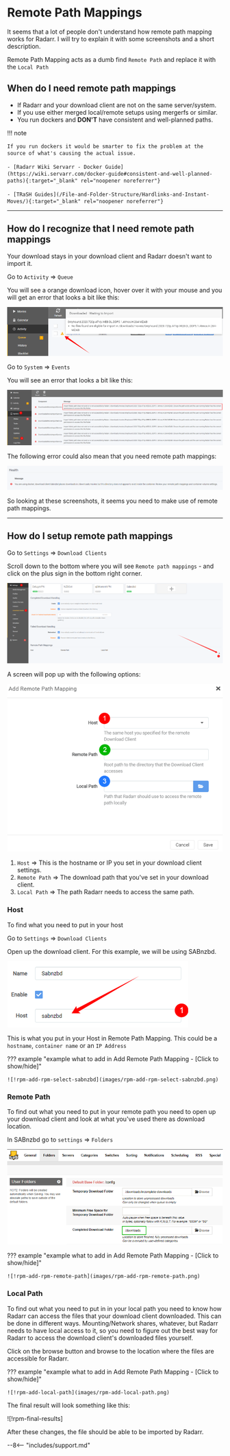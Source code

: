 # Remote Path Mappings

It seems that a lot of people don't understand how remote path mapping works for Radarr. I will try to explain it with some screenshots and a short description.

Remote Path Mapping acts as a dumb find `Remote Path` and replace it with the `Local Path`

## When do I need remote path mappings

- If Radarr and your download client are not on the same server/system.
- If you use either merged local/remote setups using mergerfs or similar.
- You run dockers and **DON'T** have consistent and well-planned paths.

!!! note

    If you run dockers it would be smarter to fix the problem at the source of what's causing the actual issue.

    - [Radarr Wiki Servarr - Docker Guide](https://wiki.servarr.com/docker-guide#consistent-and-well-planned-paths){:target="_blank" rel="noopener noreferrer"}

    - [TRaSH Guides](/File-and-Folder-Structure/Hardlinks-and-Instant-Moves/){:target="_blank" rel="noopener noreferrer"}

---

## How do I recognize that I need remote path mappings

Your download stays in your download client and Radarr doesn't want to import it.

Go to `Activity` => `Queue`

You will see a orange download icon, hover over it with your mouse and you will get an error that looks a bit like this:

![!rpm-activity-waiting-for-import](images/rpm-activity-waiting-for-import.png)

Go to `System` => `Events`

You will see an error that looks a bit like this:

![!rpm-system-events](images/rpm-system-events.png)

The following error could also mean that you need remote path mappings:

![!rpm-health-issue](images/rpm-health-issue.png)

So looking at these screenshots, it seems you need to make use of remote path mappings.

---

## How do I setup remote path mappings

Go to `Settings` => `Download Clients`

Scroll down to the bottom where you will see `Remote path mappings` - and click on the plus sign in the bottom right corner.

![!rpm-settings-download-clients](images/rpm-settings-download-clients.png)

A screen will pop up with the following options:

![!rpm-add-rpm](images/rpm-add-rpm.png)

1. `Host` => This is the hostname or IP you set in your download client settings.
1. `Remote Path` => The download path that you've set in your download client.
1. `Local Path` => The path Radarr needs to access the same path.

### Host

To find what you need to put in your host

Go to `Settings` => `Download Clients`

Open up the download client. For this example, we will be using SABnzbd.

![!Sabnzbd Host](images/rpm-sabnzbd-host.png)

This is what you put in your Host in Remote Path Mapping.
This could be a `hostname`, `container name` or an `IP Address`

??? example "example what to add in Add Remote Path Mapping - [Click to show/hide]"

    ![!rpm-add-rpm-select-sabnzbd](images/rpm-add-rpm-select-sabnzbd.png)

### Remote Path

To find out what you need to put in your remote path you need to open up your download client and look at what you've used there as download location.

In SABnzbd go to `settings` => `Folders`

![!rpm-sabnzbd-folders-cdf](images/rpm-sabnzbd-folders-cdf.png)

??? example "example what to add in Add Remote Path Mapping - [Click to show/hide]"

    ![!rpm-add-rpm-remote-path](images/rpm-add-rpm-remote-path.png)

### Local Path

To find out what you need to put in in your local path you need to know how Radarr can access the files that your download client downloaded. This can be done in different ways. Mounting/Network shares, whatever, but Radarr needs to have local access to it, so you need to figure out the best way for Radarr to access the download client's downloaded files yourself.

Click on the browse button and browse to the location where the files are accessible for Radarr.

??? example "example what to add in Add Remote Path Mapping - [Click to show/hide]"

    ![!rpm-add-local-path](images/rpm-add-local-path.png)

The final result will look something like this:

![!rpm-final-results]

After these changes, the file should be able to be imported by Radarr.

--8<-- "includes/support.md"
